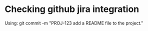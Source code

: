 # Checking github jira integration
Using: git commit -m "PROJ-123 add a README file to the project."